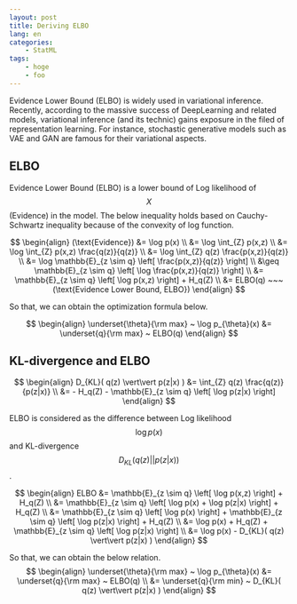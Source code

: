 ```yaml
---
layout: post
title: Deriving ELBO
lang: en
categories:
    - StatML
tags:
    - hoge
    - foo
---
```




Evidence Lower Bound (ELBO) is widely used in variational inference. Recently, according to the massive success of DeepLearning and related models, variational inference (and its technic) gains exposure in the filed of representation learning. For instance, stochastic generative models such as VAE and GAN are famous for their variational aspects.



## ELBO

Evidence Lower Bound (ELBO) is a lower bound of Log likelihood of $$X$$ (Evidence) in the model. The below inequality holds based on Cauchy-Schwartz inequality because of the convexity of log function.


$$
\begin{align}
(\text{Evidence})
&= \log p(x) \\
&= \log \int_{Z} p(x,z) \\
&= \log \int_{Z} p(x,z) \frac{q(z)}{q(z)} \\
&= \log \int_{Z} q(z) \frac{p(x,z)}{q(z)} \\
&= \log \mathbb{E}_{z \sim q} \left[ \frac{p(x,z)}{q(z)} \right] \\
&\geq \mathbb{E}_{z \sim q} \left[ \log \frac{p(x,z)}{q(z)} \right] \\
&= \mathbb{E}_{z \sim q} \left[ \log p(x,z) \right] + H_q(Z) \\
&= ELBO(q) ~~~ (\text{Evidence Lower Bound, ELBO})
\end{align}
$$

So that, we can obtain the optimization formula below.

$$
\begin{align}
\underset{\theta}{\rm max} ~ \log p_{\theta}(x) 
&= \underset{q}{\rm max} ~ ELBO(q)
\end{align}
$$



## KL-divergence and ELBO


$$
\begin{align}
D_{KL}( q(z) \vert\vert p(z|x) ) 
&= \int_{Z} q(z) \frac{q(z)}{p(z|x)} \\
&= - H_q(Z) - \mathbb{E}_{z \sim q} \left[ \log p(z|x) \right]
\end{align}
$$

ELBO is considered as the difference between Log likelihood  $$\log p(x) $$ and KL-divergence  $$D_{KL}( q(z) \vert\vert p(z|x) ) $$.

$$
\begin{align}
ELBO 
&= \mathbb{E}_{z \sim q} \left[ \log p(x,z) \right] + H_q(Z) \\
&= \mathbb{E}_{z \sim q} \left[ \log p(x) + \log p(z|x) \right] + H_q(Z) \\
&= \mathbb{E}_{z \sim q} \left[ \log p(x) \right] + \mathbb{E}_{z \sim q} \left[ \log p(z|x) \right] + H_q(Z) \\
&= \log p(x) + H_q(Z) + \mathbb{E}_{z \sim q} \left[ \log p(z|x) \right] \\
&= \log p(x) - D_{KL}( q(z) \vert\vert p(z|x) ) 
\end{align}
$$



So that, we can obtain the below relation.
$$
\begin{align}
\underset{\theta}{\rm max} ~ \log p_{\theta}(x) 
&= \underset{q}{\rm max} ~ ELBO(q) \\
&= \underset{q}{\rm min} ~ D_{KL}( q(z) \vert\vert p(z|x) ) 
\end{align}
$$
